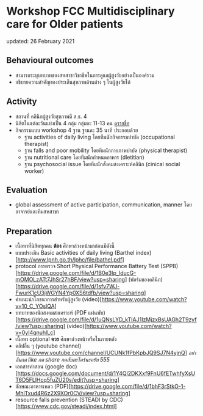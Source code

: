# Workshop FCC Multidisciplinary care for Older patients

updated: 26 February 2021

## Behavioural outcomes
* สามารถระบุบทบาทของสหสาชาวิชาชีพในการดูแลผู้สูงวัยอย่างเป็นองค์รวม
* อธิบายความสำคัญของประเด็นสุขภาพด้านต่าง ๆ ในผู้สูงวัยได้

## Activity
* สถานที่ คลินิกผู้สูงวัยสุขภาพดี ส.ธ. 4
* นิสิตในแต่ละวันแบ่งเป็น 4 กลุ่ม กลุ่มละ 11-13 คน  [ดูรายชื่อ](www.google.com)
* กิจกรรมแบบ workshop 4 ฐาน ฐานละ 35 นาที ประกอบด้วย
  *  ฐาน activities of daily living โดยทีมนักกิจกรรมบำบัด (occupational therapist)
  *  ฐาน falls and poor mobility โดยทีมนักกายภาพบำบัด (physical therapist)
  *  ฐาน nutritional care โดยทีมนักกำหนดอาหาร (dietitian)
  *  ฐาน psychosocial issue โดยทีมนักสังคมสงเคราะห์คลินิก (cinical social worker)
 
## Evaluation
* global assessment of active participation, communication, manner โดยอาจารย์และทีมสหสาขา

## Preparation
* เนื้อหาที่นิสิตทุกคน __ต้อง__ ศึกษาล่วงหน้ามาก่อนมีดังนี้
 * แบบประเมิน Basic activities of daily living (Barthel index)[http://www.lpnh.go.th/lphc/file/bathel.pdf]
 * protocol การตรวจ Short Physical Performance Battery Test (SPPB)[https://drive.google.com/file/d/1B0e3Ip_lducG-mOMOLzATt7JhSr27hBF/view?usp=sharing] (ฟอร์มของคลินิก)[https://drive.google.com/file/d/1sfv7WJ-FwurK1cU3jWGYN4Yp0XS6tdfb/view?usp=sharing]
 * คำแนะนำโภชนาการสำหรับผู้สูงวัย (video)[https://www.youtube.com/watch?v=10_C_YOslQA]
 * บทบาทของนักสงคมสงเคราะห์ (PDF แผ่นพับ)[https://drive.google.com/file/d/1uQNsLYD_kTIAJ1IzMjzxBsUAGh2T9zyf/view?usp=sharing] (video)[https://www.youtube.com/watch?v=0yI4qnuhlLc]
* เนื้อหา optional __ควร__ ศึกษาล่วงหน้าหรือในภายหลัง
 * คลิปอื่น ๆ (youtube channel)[https://www.youtube.com/channel/UCUNk1fPbKpbJQ9SJ7N4yjnQ] _อย่าลืมกด like กด share กดสับตะไคร้นะครับ 555_
 * เอกสารคำสอน (google doc)[https://docs.google.com/document/d/1Y4Ql2DKXxf9FnU6fETwhfyXsUT6D5FLlHcq5fuZU20s/edit?usp=sharing]
 * ลักษณะอาหารเหลว (PDF)[https://drive.google.com/file/d/1bhF3rStkO-1-MhlTxud4R6z2X9XOr0CV/view?usp=sharing]
 * resource falls prevention (STEADI by CDC)[https://www.cdc.gov/steadi/index.html]
